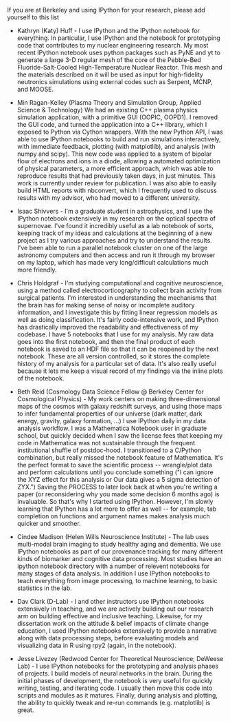 If you are at Berkeley and using IPython for your research, please add yourself to this list

*  Kathryn (Katy) Huff - I use IPython and the IPython notebook for everything. In particular, I use IPython and the notebook for prototyping code that contributes to my nuclear engineering research. My most recent IPython notebook uses python packages such as PyNE and yt to generate a large 3-D regular mesh of the core of the Pebble-Bed Fluoride-Salt-Cooled High-Temperature Nuclear Reactor. This mesh and the materials described on it will be used as input for high-fidelity neutronics simulations using external codes such as Serpent, MCNP, and MOOSE.

* Min Ragan-Kelley (Plasma Theory and Simulation Group, Applied Science & Technology)
  We had an existing C++ plasma physics simulation application, with a primitive GUI (OOPIC, OOPD1).
  I removed the GUI code, and turned the application into a C++ library,
  which I exposed to Python via Cython wrappers.
  With the new Python API, I was able to use IPython notebooks to build and run simulations interactively,
  with immediate feedback, plotting (with matplotlib), and analysis (with numpy and scipy).
  This new code was applied to a system of bipolar flow of electrons and ions in a diode,
  allowing a automated optimization of physical parameters,
  a more efficient approach, which was able to reproduce results that had previously taken days,
  in just minutes.
  This work is currently under review for publication.
  I was also able to easily build HTML reports with nbconvert,
  which I frequently used to discuss results with my advisor, who had moved to a different university.

* Isaac Shivvers - I'm a graduate student in astrophysics, and I use the IPython notebook extensively in my research on the optical spectra of supernovae. I've found it incredibly useful as a lab notebook of sorts, keeping track of my ideas and calculations at the beginning of a new project as I try various approaches and try to understand the results. I've been able to run a parallel notebook cluster on one of the large astronomy computers and then access and run it through my browser on my laptop, which has made very long/difficult calculations much more friendly.

* Chris Holdgraf - I'm studying computational and cognitive neuroscience, using a method called electrocorticography to collect brain activity from surgical patients. I'm interested in understanding the mechanisms that the brain has for making sense of noisy or incomplete auditory information, and I investigate this by fitting linear regression models as well as doing classification. It's fairly code-intensive work, and IPython has drastically improved the readability and effectiveness of my codebase. I have 5 notebooks that I use for my analysis. My raw data goes into the first notebook, and then the final product of each notebook is saved to an HDF file so that it can be reopened by the next notebook. These are all version controlled, so it stores the complete history of my analysis for a particular set of data. It's also really useful because it lets me keep a visual record of my findings via the inline plots of the notebook.

* Beth Reid (Cosmology Data Science Fellow @ Berkeley Center for Cosmological Physics) - My work centers on making three-dimensional maps of the cosmos with galaxy redshift surveys, and using those maps to infer fundamental properties of our universe (dark matter, dark energy, gravity, galaxy formation, ...) I use IPython daily in my data analysis workflow. I was a Mathematica Notebook user in graduate school, but quickly decided when I saw the license fees that keeping my code in Mathematica was not sustainable through the frequent institutional shuffle of postdoc-hood. I transitioned to a C/Python combination, but really missed the notebook feature of Mathematica. It's the perfect format to save the scientific process -- wrangle/plot data and perform calculations until you conclude something ("I can ignore the XYZ effect for this analysis or Our data gives a 5 sigma detection of ZYX.") Saving the PROCESS to later look back at when you're writing a paper (or reconsidering why you made some decision 6 months ago) is invaluable. So that's why I started using IPython. However, I'm slowly learning that IPython has a lot more to offer as well -- for example, tab completion on functions and argument names makes analysis much quicker and smoother.

* Cindee Madison (Helen Wills Neuroscience Institute) - The lab uses multi-modal brain imaging to study healthy aging and dementia. We use IPython notebooks as part of our provenance tracking for many different kinds of biomarker and cognitive data processing. Most studies have an ipython notebook directory with a number of relevent notebooks for many stages of data analysis. In addition I use IPython notebooks to teach everything from image processing, to machine learning, to basic statistics in the lab.

* Dav Clark (D-Lab) - I and other instructors use IPython notebooks extensively in teaching, and we are actively building out our research arm on building effective and inclusive teaching. Likewise, for my dissertation work on the attitude & belief impacts of climate change education, I used IPython notebooks extensively to provide a narrative along with data processing steps, before evaluating models and visualizing data in R using rpy2 (again, in the notebook).

* Jesse Livezey (Redwood Center for Theoretical Neuroscience; DeWeese Lab) - I use IPython notebooks for the prototyping and analysis phases of projects. I build models of neural networks in the brain. During the initial phases of development, the notebook is very useful for quickly writing, testing, and iterating code. I usually then move this code into scripts and modules as it matures. Finally, during analysis and plotting, the ability to quickly tweak and re-run commands (e.g. matplotlib) is great.
